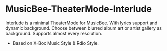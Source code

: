 # MusicBee-TheaterMode-Interlude

Interlude is a minimal TheaterMode for MusicBee. With lyrics support and dynamic background. Choose between blurred album art or artist gallery as background.  Supports almost every resolution.  
* Based on X-Box Music Style & Rdio Style.
